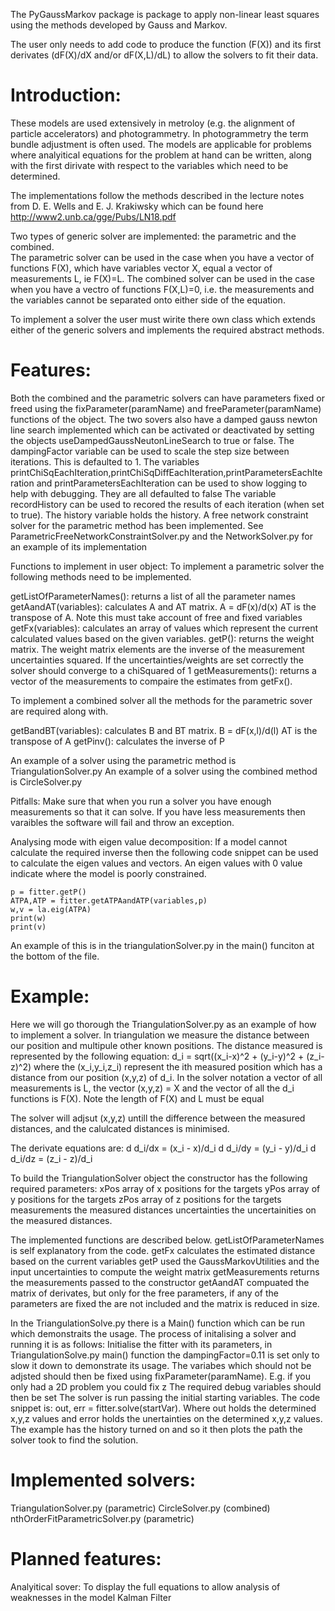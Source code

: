 The PyGaussMarkov package is package to apply non-linear least squares using the methods developed by Gauss and Markov.

The user only needs to add code to produce the function (F(X)) and its first derivates (dF(X)/dX and/or dF(X,L)/dL) to allow the solvers to fit their data.

# Introduction:

These models are used extensively in metroloy (e.g. the alignment of particle accelerators) and photogrammetry. In photogrammetry the term bundle adjustment is often used.
The models are applicable for problems where analyitical equations for the problem at hand can be written, along with the first dirivate with respect to the variables which need to be determined.

The implementations follow the methods described in the lecture notes from D. E. Wells and E. J. Krakiwsky which can be found here http://www2.unb.ca/gge/Pubs/LN18.pdf

Two types of generic solver are implemented: the parametric and the combined.  
The parametric solver can be used in the case when you have a vector of functions F(X), which have variables vector X, equal a vector of measurements L, ie F(X)=L.
The combined solver can be used in the case when you have a vectro of functions F(X,L)=0, i.e. the measurements and the variables cannot be separated onto either side of the equation.

To implement a solver the user must wirite there own class which extends either of the generic solvers and implements the required abstract methods.

# Features:
Both the combined and the parametric solvers can have parameters fixed or freed using the fixParameter(paramName) and freeParameter(paramName) functions of the object. 
The two sovers also have a damped gauss newton line search implemented which can be activated or deactivated by setting the objects useDampedGaussNeutonLineSearch to true or false.
The dampingFactor variable can be used to scale the step size between iterations. This is defaulted to 1.
The variables printChiSqEachIteration,printChiSqDiffEachIteration,printParametersEachIteration and printParametersEachIteration can be used to show logging to help with debugging. They are all defaulted to false
The variable recordHistory can be used to recored the results of each iteration (when set to true). The history variable holds the history.
A free network constraint solver for the parametric method has been implemented. See ParametricFreeNetworkConstraintSolver.py and the NetworkSolver.py for an example of its implementation

Functions to implement in user object:
To implement a parametric solver the following methods need to be implemented.

getListOfParameterNames(): returns a list of all the parameter names
getAandAT(variables): calculates A and AT matrix. A = dF(x)/d(x) AT is the transpose of A. Note this must take account of free and fixed variables
getFx(variables): calculates an array of values which represent the current calculated values based on the given variables.
getP(): returns the weight matrix. The weight matrix elements are the inverse of the measurement uncertainties squared. If the uncertainties/weights are set correctly the solver should converge to a chiSquared of 1
getMeasurements(): returns a vector of the measurements to compaire the estimates from getFx().
   
To implement a combined solver all the methods for the parametric sover are required along with.
    
getBandBT(variables): calculates B and BT matrix. B = dF(x,l)/d(l) AT is the transpose of A
getPinv(): calculates the inverse of P

An example of a solver using the parametric method is TriangulationSolver.py
An example of a solver using the combined method is CircleSolver.py

Pitfalls:
Make sure that when you run a solver you have enough measurements so that it can solve. If you have less measurements then varaibles the software will fail and throw an exception.

Analysing mode with eigen value decomposition:
If a model cannot calculate the required inverse then the following code snippet can be used to calculate the eigen values and vectors. An eigen values with 0 value indicate where the model is poorly constrained.
    
    p = fitter.getP() 
    ATPA,ATP = fitter.getATPAandATP(variables,p)
    w,v = la.eig(ATPA)
    print(w)
    print(v)   
    
An example of this is in the triangulationSolver.py in the main() funciton at the bottom of the file.

# Example:
Here we will go thorough the TriangulationSolver.py as an example of how to implement a solver.
In triangulation we measure the distance between our position and multipule other known positions. The distance measured is represented by the following equation:
d_i = sqrt((x_i-x)^2 + (y_i-y)^2 + (z_i-z)^2)
where the (x_i,y_i,z_i) represent the ith measured position which has a distance from our position (x,y,z) of d_i.
In the solver notation a vector of all measurements is L, the vector (x,y,z) = X and the vector of all the d_i functions is F(X). Note the length of F(X) and L must be equal

The solver will adjsut (x,y,z) untill the difference between the measured distances, and the calulcated distances is minimised.

The derivate equations are:
d d_i/dx = (x_i - x)/d_i
d d_i/dy = (y_i - y)/d_i
d d_i/dz = (z_i - z)/d_i

To build the TriangulationSolver object the constructor has the following required parameters:
xPos array of x positions for the targets
yPos array of y positions for the targets
zPos array of z positions for the targets
measurements the measured distances
uncertainties the uncertainities on the measured distances.

The implemented functions are described below.
getListOfParameterNames is self explanatory from the code.
getFx calculates the estimated distance based on the current variables
getP used the GaussMarkovUtilities and the input uncertainties to compute the weight matrix
getMeasurements returns the measurements passed to the constructor
getAandAT compuated the matrix of derivates, but only for the free parameters, if any of the parameters are fixed the are not included and the matrix is reduced in size.

In the TriangulationSolve.py there is a Main() function which can be run which demonstraits the usage. The process of initalising a solver and running it is as follows:
Initialise the fitter with its parameters, in TriangulationSolve.py main() function the dampingFactor=0.11 is set only to slow it down to demonstrate its usage.
The variabes which should not be adjsted should then be fixed using fixParameter(paramName). E.g. if you only had a 2D problem you could fix z
The required debug variables should then be set
The solver is run passing the initial starting variables. The code snippet is: out, err = fitter.solve(startVar). Where out holds the determined x,y,z values and error holds the unertainties on the determined x,y,z values.
The example has the history turned on and so it then plots the path the solver took to find the solution.

# Implemented solvers:
TriangulationSolver.py (parametric)
CircleSolver.py (combined)
nthOrderFitParametricSolver.py (parametric)

# Planned features:
Analyitical sover: To display the full equations to allow analysis of weaknesses in the model
Kalman Filter

